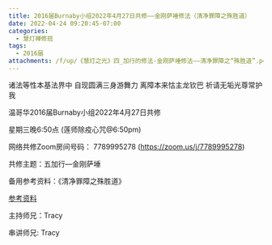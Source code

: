 ```yaml
---
title: 2016届Burnaby小组2022年4月27日共修——金刚萨埵修法（清净罪障之殊胜道）
date: 2022-04-24 09:20:45-07:00
categories:
  - 慧灯禅修班
tags:
  - 2016届
attachments: /f/up/《慧灯之光》四_加行的修法-金刚萨埵修法——清净罪障之“殊胜道”.pdf
---
```

诸法等性本基法界中 自现圆满三身游舞力 离障本来怙主龙钦巴 祈请无垢光尊常护我

温哥华2016届Burnaby小组2022年4月27日共修

星期三晚6:50点 (莲师除疫心咒@6:50pm)

网络共修Zoom房间号码： 7789995278 (https://zoom.us/j/7789995278)

共修主题：五加行—金刚萨埵

备用参考资料：《清净罪障之殊胜道》

[参考资料](https://s3.ap-northeast-1.wasabisys.com/hdcx/hdv/f/up/《慧灯之光》四_加行的修法-金刚萨埵修法——清净罪障之“殊胜道”.pdf)

主持师兄：Tracy

串讲师兄: Tracy
